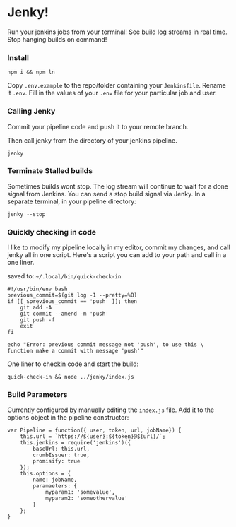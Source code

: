 # Jenky!

Run your jenkins jobs from your terminal! See build log streams in real time. Stop hanging builds on command!


### Install

`npm i && npm ln`


Copy `.env.example` to the repo/folder containing your `Jenkinsfile`. Rename it `.env`.
Fill in the values of your `.env` file for your particular job and user.


### Calling Jenky

Commit your pipeline code and push it to your remote branch.

Then call jenky from the directory of your jenkins pipeline.

```
jenky
```

### Terminate Stalled builds

Sometimes builds wont stop. The log stream will continue to wait for a done signal from Jenkins.
You can send a stop build signal via Jenky. In a separate terminal, in your pipeline directory:

```
jenky --stop
```


### Quickly checking in code

I like to modify my pipeline locally in my editor, commit my changes, and call jenky all in one script.
Here's a script you can add to your path and call in a one liner.

saved to: `~/.local/bin/quick-check-in`

```
#!/usr/bin/env bash
previous_commit=$(git log -1 --pretty=%B)
if [[ $previous_commit == 'push' ]]; then
    git add -A
    git commit --amend -m 'push'
    git push -f
    exit
fi

echo "Error: previous commit message not 'push', to use this \
function make a commit with message 'push'"
```

One liner to checkin code and start the build:

`quick-check-in && node ../jenky/index.js`


### Build Parameters

Currently configured by manually editing the `index.js` file. Add it to the options object in the pipeline constructor:

```
var Pipeline = function({ user, token, url, jobName}) {
    this.url = `https://${user}:${token}@${url}/`;
    this.jenkins = require('jenkins')({
        baseUrl: this.url,
        crumbIssuer: true,
        promisify: true
    });
    this.options = {
        name: jobName,
        paramaeters: {
            myparam1: 'somevalue',
            myparam2: 'someothervalue'
        }
    };
}
```
